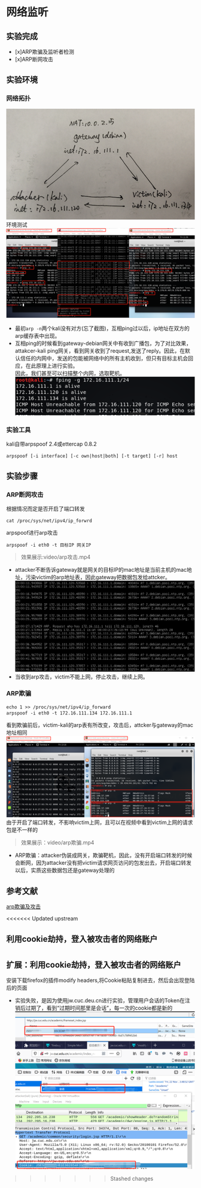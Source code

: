 # 网络监听
## 实验完成
- [x]ARP欺骗及监听者检测
- [x]ARP断网攻击
## 实验环境
### 网络拓扑
![](images/network.jpg)
环境测试
![](images/networkok.png)
* 最初```arp -n```两个kali没有对方(忘了截图)，互相ping过以后，ip地址在双方的arp缓存表中出现。
* 互相ping的时候看到gateway-debian网关中有收到广播包，为了对比效果，attakcer-kali ping网关，看到网关收到了request,发送了reply。因此，在默认信任的内网中，发送的包能被网络中的所有主机收到，但只有目标主机会回应，在此原理上进行实验。  
因此，我们甚至可以扫描整个内网，选取靶机。
![](images/scantarget.png)
### 实验工具
kali自带arpspoof 2.4或ettercap 0.8.2
```
arpspoof [-i interface] [-c own|host|both] [-t target] [-r] host
```
## 实验步骤
### ARP断网攻击
根据情况而定是否开启了端口转发
```
cat /proc/sys/net/ipv4/ip_forwrd
```
arpspoof进行arp攻击
```
arpspoof -i eth0 -t 目标IP 网关IP       
```
>效果展示:video/arp攻击.mp4
* attacker不断告诉gateway就是网关的目标IP的mac地址是当前主机的mac地址，污染victim的arp地址表，因此gateway把数据包发给attcker。
![](images/catch.png)
* 当收到arp攻击，victim不能上网，停止攻击，继续上网。
### ARP欺骗
```
echo 1 >> /proc/sys/net/ipv4/ip_forward
arpspoof -i eth0 -t 172.16.111.134 172.16.111.1
```
看到欺骗前后，victim-kali的arp表有所改变，攻击后，attcker与gateway的mac地址相同
![](images/deceive.png)
由于开启了端口转发，不影响victim上网，且可以在视频中看到victim上网的请求包是不一样的
>效果展示：video/arp欺骗.mp4

* ARP欺骗：attacker伪装成网关，欺骗靶机，因此，没有开启端口转发的时候会断网，因为attacker没有把victim请求网页访问的包发出去，开启端口转发以后，实质这些数据包还是gateway处理的
## 参考文献
[arp欺骗及攻击](https://blog.csdn.net/niekai01/article/details/52214942)

<<<<<<< Updated upstream
## 利用cookie劫持，登入被攻击者的网络账户
[](https://www.secpulse.com/archives/6068.html)
=======
## 扩展：利用cookie劫持，登入被攻击者的网络账户
安装下载firefox的插件modify headers,将Cookie粘贴复制进去，然后会出现登陆后的页面
* 实验失败，是因为使用jw.cuc.deu.cn进行实验，管理用户会话的Token在注销后过期了，看到“过期时间那里是会话”，每一次的cookie都是新的
![](images/cookie.png)
>>>>>>> Stashed changes
